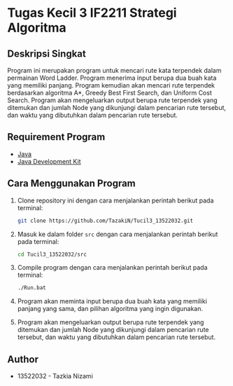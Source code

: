 # Tugas Kecil 3 IF2211 Strategi Algoritma

## Deskripsi Singkat

Program ini merupakan program untuk mencari rute kata terpendek dalam permainan Word Ladder. Program menerima input berupa dua buah kata yang memiliki panjang. Program kemudian akan mencari rute terpendek berdasarkan algoritma A*, Greedy Best First Search, dan Uniform Cost Search. Program akan mengeluarkan output berupa rute terpendek yang ditemukan dan jumlah Node yang dikunjungi dalam pencarian rute tersebut, dan waktu yang dibutuhkan dalam pencarian rute tersebut.

## Requirement Program

- [Java](https://www.java.com/en/download/)
- [Java Development Kit](https://www.oracle.com/java/technologies/javase-jdk11-downloads.html)

## Cara Menggunakan Program

1. Clone repository ini dengan cara menjalankan perintah berikut pada terminal:

    ```bash
    git clone https://github.com/TazakiN/Tucil3_13522032.git
    ```

2. Masuk ke dalam folder `src` dengan cara menjalankan perintah berikut pada terminal:

    ```bash
    cd Tucil3_13522032/src
    ```

3. Compile program dengan cara menjalankan perintah berikut pada terminal:

    ```bash
    ./Run.bat
    ```

4. Program akan meminta input berupa dua buah kata yang memiliki panjang yang sama, dan pilihan algoritma yang ingin digunakan.

5. Program akan mengeluarkan output berupa rute terpendek yang ditemukan dan jumlah Node yang dikunjungi dalam pencarian rute tersebut, dan waktu yang dibutuhkan dalam pencarian rute tersebut.

## Author

- 13522032 - Tazkia Nizami
